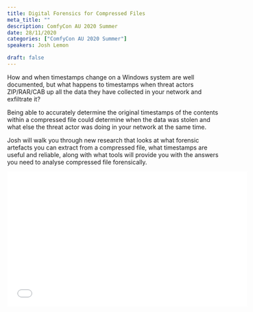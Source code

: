 ```yaml
---
title: Digital Forensics for Compressed Files
meta_title: ""
description: ComfyCon AU 2020 Summer
date: 28/11/2020
categories: ["ComfyCon AU 2020 Summer"]
speakers: Josh Lemon

draft: false
---
```

How and when timestamps change on a Windows system are well documented, but what happens to timestamps when threat actors ZIP/RAR/CAB up all the data they have collected in your network and exfiltrate it?

Being able to accurately determine the original timestamps of the contents within a compressed file could determine when the data was stolen and what else the threat actor was doing in your network at the same time.

Josh will walk you through new research that looks at what forensic artefacts you can extract from a compressed file, what timestamps are useful and reliable, along with what tools will provide you with the answers you need to analyse compressed file forensically.

<iframe width="560" height="315" src="None" title="YouTube video player" frameborder="0" allow="accelerometer; autoplay; clipboard-write; encrypted-media; gyroscope; picture-in-picture; web-share" allowfullscreen></iframe>
